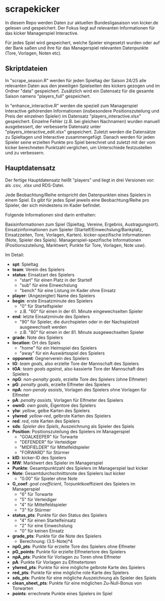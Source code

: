 # scrapekicker

In diesem Repo werden Daten zur aktuellen Bundesligasaison von kicker.de gelesen und gespeichert. Der Fokus liegt auf relevanten Informationen für das kicker Managerspiel Interactive.

Für jedes Spiel wird gespeichert, welche Spieler eingesetzt wurden oder auf der Bank saßen und ihre für das Managerspiel relevanten Datenpunkte (Tore, Vorlagen, Noten etc).

## Skriptdateien

In "scrape_season.R" werden für jeden Spieltag der Saison 24/25 alle relevanten Daten aus den jeweiligen Spielseiten des kickers gezogen und im Ordner "data" gespeichert. 
Zusätzlich wird ein Datensatz für die gesamte Saison namens "players_full" gespeichert.

In "enhance_interactive.R" werden die speziell zum Managerspiel Interactive gehörenden Informationen (insbesondere Positionszuteilung und Preis der einzelnen Spieler) im Datensatz "players_interactive.xlsx" gespeichert.
Einzelne Fehler (z.B. bei gleichen Nachnamen) wurden manuell ausgebessert, der verbesserte Datensatz unter "players_interactive_edit.xlsx" gespeichert.
Zuletzt werden die Datensätze zu Spieltagen und Interactive zusammengefügt. Danach werden für jeden Spieler seine erzielten Punkte pro Spiel berechnet und zuletzt mit der vom kicker berechneten Punktzahl verglichen, um Unterschiede festzustellen und zu verbessern.

## Hauptdatensatz

Der fertige Hauptdatensatz heißt "players" und liegt in drei Versionen vor: als .csv, .xlsx und RDS-Datei.

Jede Beobachtung/Reihe entspricht den Datenpunkten eines Spielers in einem Spiel. 
Es gibt für jedes Spiel jeweils eine Beobachtung/Reihe pro Spieler, der sich mindestens im Kader befindet.

Folgende Informationen sind darin enthalten:

Basisinformationen zum Spiel (Spieltag, Vereine, Ergebnis, Austragungsort).
Einsatzinformationen zum Spieler (Startelf/Einwechslung/Bankplatz, Einsatzzeiten, Tore, Vorlagen, Karten).
kicker-spezifische Informationen (Note, Spieler des Spiels).
Managerspiel-spezifische Informationen (Positionszuteilung, Marktwert; Punkte für Tore, Vorlagen, Note usw).

Im Detail:

- **spt**: Spieltag
- **team**: Verein des Spielers
- **status**: Einsatzart des Spielers
  - "start" für einen Platz in der Startelf
  - "sub" für eine Einwechslung
  - "bench" für eine Listung im Kader ohne Einsatz
- **player**: (Angezeigter) Name des Spielers
- **begin**: erste Einsatzminute des Spielers
  - "0" für Startelfspieler
  - z.B. "60" für einen in der 61. Minute eingewechselten Spieler
- **end**: letzte Einsatzminute des Spielers
  - "90" für Spieler, die durchspielen oder in der Nachspielzeit ausgewechselt werden
  - z.B. "80" für einen in der 81. Minute ausgewechselten Spieler
- **grade**: Note des Spielers
- **location**: Ort des Spiels
  - "home" für ein Heimspiel des Spielers
  - "away" für ein Auswärtsspiel des Spielers
- **opponent**: Gegnerverein des Spielers
- **tG**: *team goals*, also erzielte Tore der Mannschaft des Spielers
- **tGA**: *team goals against*, also kassierte Tore der Mannschaft des Spielers
- **npG**: *non-penalty goals*, erzielte Tore des Spielers (ohne Elfmeter)
- **pG**: *penalty goals*, erzielte Elfmeter des Spielers
- **npA**: *non-penaly assists*, Vorlagen des Spielers ohne Vorlagen für Elfmeter
- **pA**: *penalty assists*, Vorlagen für Elfmeter des Spielers
- **ownG**: *own goals*, Eigentore des Spielers
- **ylw**: *yellow*, gelbe Karten des Spielers
- **ylwred**: *yellow-red*, gelbrote Karten des Spielers
- **red**: *red*, rote Karten des Spielers
- **sds**: *Spieler des Spiels*, Auszeichnung als Spieler des Spiels
- **Position**: Positionszuteilung des Spielers im Managerspiel
  - "GOALKEEPER" für Torwarte
  - "DEFENDER" für Verteidiger
  - "MIDFIELDER" für Mittelfeldspieler
  - "FORWARD" für Stürmer
- **kID**: kicker-ID des Spielers
- **MW**: Marktwert des Spieler im Managerspiel
- **Punkte**: Gesamtpunktzahl des Spielers im Managerspiel laut kicker
- **Note**: Gesamtdurchschnittsnote des Spielers laut kicker
  - "0.00" für Spieler ohne Note
- **G_coef**: *goal coefficient*, Torpunktkoeffizient des Spielers im Managerspiel
  - "6" für Torwarte
  - "5" für Verteidiger
  - "4" für Mittelfeldspieler
  - "3" für Stürmer
- **status_pts**: Punkte für den Status des Spielers
  - "4" für einen Startelfeinsatz
  - "2" für eine Einwechslung
  - "0" für keinen Einsatz
- **grade_pts**: Punkte für die Note des Spielers
  - Berechnung: (3.5-Note)*4
- **npG_pts**: Punkte für erzielte Tore des Spielers ohne Elfmeter
- **pG_points**: Punkte für erzielte Elfmetertore des Spielers
- **npA_pts**: Punkte für Vorlagen zu Toren ohne Elfmeter
- **pA**: Punkte für Vorlagen zu Elfmetertoren
- **ylwred_pts**: Punkte für eine mögliche gelbrote Karte des Spielers
- **red_pts**: Punkte für eine mögliche rote Karte des Spielers
- **sds_pts**: Punkte für eine mögliche Auszeichnung als Spieler des Spiels
- **clean_sheet_pts**: Punkte für eine möglichen Zu-Null-Bonus von Torwarten
- **points**: errechnete Punkte eines Spielers im Spiel
